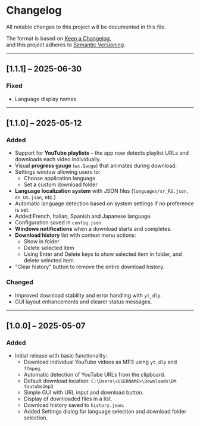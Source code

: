 # Changelog

All notable changes to this project will be documented in this file.

The format is based on [Keep a Changelog](https://keepachangelog.com/en/1.0.0/),  
and this project adheres to [Semantic Versioning](https://semver.org/spec/v2.0.0.html).

---

## [1.1.1] – 2025-06-30
### Fixed
- Language display names
---

## [1.1.0] – 2025-05-12
### Added
- Support for **YouTube playlists** – the app now detects playlist URLs and downloads each video individually.
- Visual **progress gauge** (`wx.Gauge`) that animates during download.
- Settings window allowing users to:
  - Choose application language
  - Set a custom download folder
- **Language localization system** with JSON files (`languages/sr_RS.json`, `en_US.json`, etc.)
- Automatic language detection based on system settings if no preference is set.
- Added:French, Italian, Spanish and Japanese language.
- Configuration saved in `config.json`.
- **Windows notifications** when a download starts and completes.
- **Download history** list with context menu actions:
  - Show in folder
  - Delete selected item
  - Using Enter and Delete keys to show selected item in folder, and delete selected item.
- "Clear history" button to remove the entire download history.

### Changed
- Improved download stability and error handling with `yt_dlp`.
- GUI layout enhancements and clearer status messages.

---

## [1.0.0] – 2025-05-07
### Added
- Initial release with basic functionality:
  - Download individual YouTube videos as MP3 using `yt_dlp` and `ffmpeg`.
  - Automatic detection of YouTube URLs from the clipboard.
  - Default download location: `C:\Users\<USERNAME>\Downloads\DM Youtube2mp3`
  - Simple GUI with URL input and download button.
  - Display of downloaded files in a list.
  - Download history saved to `history.json`.
  - Added Settings dialog for language selection and download folder selection.


